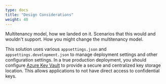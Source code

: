 ```yaml
---
type: docs
title: "Design Considerations"
weight: 40
---
```



Multitenancy model, how we landed on it. Scenarios that this would and wouldn't support. How you might change the multitenancy model. 

This solution uses various `appsettings.json` and `appsettings.development.json` to manage deployment settings and other configuration settings. In a true production deployment, you should configure [Azure Key Vault](https://azure.microsoft.com/en-us/services/key-vault/) to provide a secure and centralized key storage location. This allows applications to not have direct access to confidential keys.